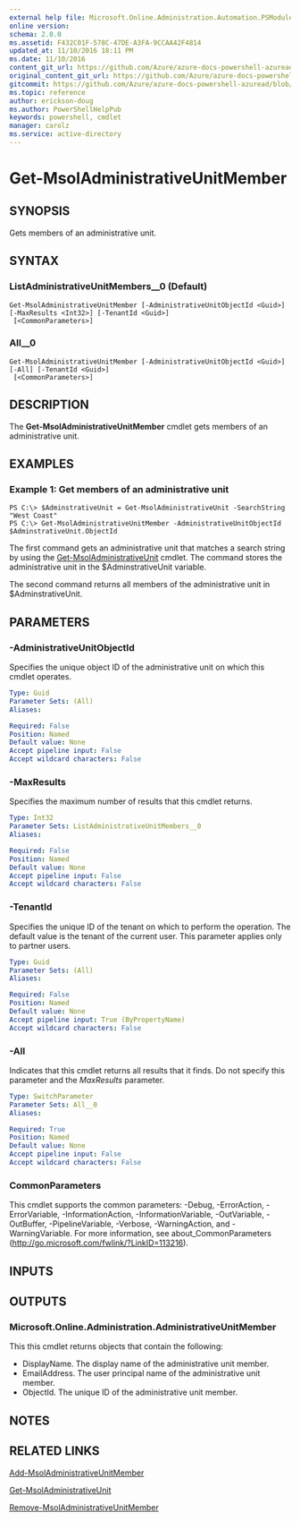 ```yaml
---
external help file: Microsoft.Online.Administration.Automation.PSModule.dll-Help.xml
online version:
schema: 2.0.0
ms.assetid: F432C01F-578C-47DE-A3FA-9CCAA42F4814
updated_at: 11/10/2016 18:11 PM
ms.date: 11/10/2016
content_git_url: https://github.com/Azure/azure-docs-powershell-azuread/blob/rodejo5-10/Azure%20AD%20Cmdlets/MSOnline/v1/Get-MsolAdministrativeUnitMember.md
original_content_git_url: https://github.com/Azure/azure-docs-powershell-azuread/blob/rodejo5-10/Azure%20AD%20Cmdlets/MSOnline/v1/Get-MsolAdministrativeUnitMember.md
gitcommit: https://github.com/Azure/azure-docs-powershell-azuread/blob/f20974f1694733a8d0f8cf150cad0f34dfdb2d1c
ms.topic: reference
author: erickson-doug
ms.author: PowerShellHelpPub
keywords: powershell, cmdlet
manager: carolz
ms.service: active-directory
---
```


# Get-MsolAdministrativeUnitMember

## SYNOPSIS
Gets members of an administrative unit.

## SYNTAX

### ListAdministrativeUnitMembers__0 (Default)
```
Get-MsolAdministrativeUnitMember [-AdministrativeUnitObjectId <Guid>] [-MaxResults <Int32>] [-TenantId <Guid>]
 [<CommonParameters>]
```

### All__0
```
Get-MsolAdministrativeUnitMember [-AdministrativeUnitObjectId <Guid>] [-All] [-TenantId <Guid>]
 [<CommonParameters>]
```

## DESCRIPTION
The **Get-MsolAdministrativeUnitMember** cmdlet gets members of an administrative unit.

## EXAMPLES

### Example 1: Get members of an administrative unit

```
PS C:\> $AdminstrativeUnit = Get-MsolAdministrativeUnit -SearchString "West Coast"
PS C:\> Get-MsolAdministrativeUnitMember -AdministrativeUnitObjectId $AdminstrativeUnit.ObjectId
```

The first command gets an administrative unit that matches a search string by using the [Get-MsolAdministrativeUnit](./Get-MsolAdministrativeUnit.md) cmdlet.
The command stores the administrative unit in the $AdminstrativeUnit variable.

The second command returns all members of the administrative unit in $AdminstrativeUnit.

## PARAMETERS

### -AdministrativeUnitObjectId
Specifies the unique object ID of the administrative unit on which this cmdlet operates.

```yaml
Type: Guid
Parameter Sets: (All)
Aliases:

Required: False
Position: Named
Default value: None
Accept pipeline input: False
Accept wildcard characters: False
```

### -MaxResults
Specifies the maximum number of results that this cmdlet returns.

```yaml
Type: Int32
Parameter Sets: ListAdministrativeUnitMembers__0
Aliases:

Required: False
Position: Named
Default value: None
Accept pipeline input: False
Accept wildcard characters: False
```

### -TenantId
Specifies the unique ID of the tenant on which to perform the operation.
The default value is the tenant of the current user.
This parameter applies only to partner users.

```yaml
Type: Guid
Parameter Sets: (All)
Aliases:

Required: False
Position: Named
Default value: None
Accept pipeline input: True (ByPropertyName)
Accept wildcard characters: False
```

### -All
Indicates that this cmdlet returns all results that it finds.
Do not specify this parameter and the _MaxResults_ parameter.

```yaml
Type: SwitchParameter
Parameter Sets: All__0
Aliases:

Required: True
Position: Named
Default value: None
Accept pipeline input: False
Accept wildcard characters: False
```

### CommonParameters
This cmdlet supports the common parameters: -Debug, -ErrorAction, -ErrorVariable, -InformationAction, -InformationVariable, -OutVariable, -OutBuffer, -PipelineVariable, -Verbose, -WarningAction, and -WarningVariable. For more information, see about_CommonParameters (http://go.microsoft.com/fwlink/?LinkID=113216).

## INPUTS

## OUTPUTS

### Microsoft.Online.Administration.AdministrativeUnitMember
This this cmdlet returns objects that contain the following:

* DisplayName. The display name of the administrative unit member.
* EmailAddress. The user principal name of the administrative unit member.
* ObjectId. The unique ID of the administrative unit member.

## NOTES

## RELATED LINKS
[Add-MsolAdministrativeUnitMember](./Add-MsolAdministrativeUnitMember.md)

[Get-MsolAdministrativeUnit](./Get-MsolAdministrativeUnit.md)

[Remove-MsolAdministrativeUnitMember](./Remove-MsolAdministrativeUnitMember.md)
